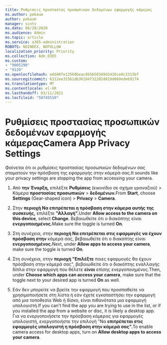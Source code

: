 ```yaml
---
title: Ρυθμίσεις προστασίας προσωπικών δεδομένων εφαρμογής κάμερας
ms.author: pebaum
author: pebaum
manager: scotv
ms.date: 08/20/2020
ms.audience: Admin
ms.topic: article
ms.service: o365-administration
ROBOTS: NOINDEX, NOFOLLOW
localization_priority: Priority
ms.collection: Adm_O365
ms.custom:
- "9005290"
- "9120"
ms.openlocfilehash: edd40fe12560beac0b5650349d3426ce0c3313bf
ms.sourcegitcommit: 6312ee31561db36104f32282d019d069ede69174
ms.translationtype: MT
ms.contentlocale: el-GR
ms.lasthandoff: 03/11/2021
ms.locfileid: "50745510"
---
```

# <a name="camera-app-privacy-settings"></a><span data-ttu-id="83e3c-102">Ρυθμίσεις προστασίας προσωπικών δεδομένων εφαρμογής κάμερας</span><span class="sxs-lookup"><span data-stu-id="83e3c-102">Camera App Privacy Settings</span></span>

<span data-ttu-id="83e3c-103">Φαίνεται ότι οι ρυθμίσεις προστασίας προσωπικών δεδομένων σας σταματούν την πρόσβαση της εφαρμογής στην κάμερά σας.</span><span class="sxs-lookup"><span data-stu-id="83e3c-103">It sounds like your privacy settings are stopping the app from accessing your camera.</span></span>

1.  <span data-ttu-id="83e3c-104">Από **την Έναρξη,** επιλέξτε **Ρυθμίσεις** (εικονίδιο σε σχήμα γραναζιού) > Κάμερα **προστασίας προσωπικών**  >  **δεδομένων.**</span><span class="sxs-lookup"><span data-stu-id="83e3c-104">From **Start**, choose **Settings** (Gear-shaped icon) > **Privacy** > **Camera**.</span></span>

2.  <span data-ttu-id="83e3c-105">Στην **περιοχή Να επιτρέπεται η πρόσβαση στην κάμερα αυτής της συσκευής,** επιλέξτε **"Αλλαγή".**</span><span class="sxs-lookup"><span data-stu-id="83e3c-105">Under **Allow access to the camera on this device**, select **Change**.</span></span> <span data-ttu-id="83e3c-106">Βεβαιωθείτε ότι ο διακόπτης είναι **ενεργοποιημένος.**</span><span class="sxs-lookup"><span data-stu-id="83e3c-106">Make sure the toggle is turned **On**.</span></span>

3.  <span data-ttu-id="83e3c-107">Στη συνέχεια, στην **περιοχή Να επιτρέπεται στις εφαρμογές να έχουν πρόσβαση στην** κάμερά σας, βεβαιωθείτε ότι ο διακόπτης είναι **ενεργοποιημένος.**</span><span class="sxs-lookup"><span data-stu-id="83e3c-107">Next, under **Allow apps to access your camera**, make sure the toggle is turned **On**.</span></span>

4.  <span data-ttu-id="83e3c-108">Στη συνέχεια, στην **περιοχή "Επιλέξτε** ποιες εφαρμογές θα έχουν πρόσβαση στην κάμερά σας", βεβαιωθείτε ότι ο διακόπτης εναλλαγής δίπλα στην εφαρμογή που θέλετε **είναι** επίσης ενεργοποιημένος.</span><span class="sxs-lookup"><span data-stu-id="83e3c-108">Then, under **Choose which apps can access your camera**, make sure that the toggle next to your desired app is turned **On** as well.</span></span>

5.  <span data-ttu-id="83e3c-109">Εάν δεν μπορείτε να βρείτε την εφαρμογή που προσπαθείτε να χρησιμοποιήσετε στη λίστα ή εάν έχετε εγκαταστήσει την εφαρμογή από μια τοποθεσία Web ή δίσκο, είναι πιθανότατα μια εφαρμογή υπολογιστή.</span><span class="sxs-lookup"><span data-stu-id="83e3c-109">If you can't find the app you are trying to use in the list, or if you installed the app from a website or disc, it is likely a desktop app.</span></span> <span data-ttu-id="83e3c-110">Για να ενεργοποιήσετε την πρόσβαση κάμερας για εφαρμογές υπολογιστή, ενεργοποιήστε την επιλογή "Να **επιτρέπεται στις εφαρμογές υπολογιστή η πρόσβαση στην κάμερά σας".**</span><span class="sxs-lookup"><span data-stu-id="83e3c-110">To enable camera access for desktop apps, turn on **Allow desktop apps to access your camera**.</span></span>